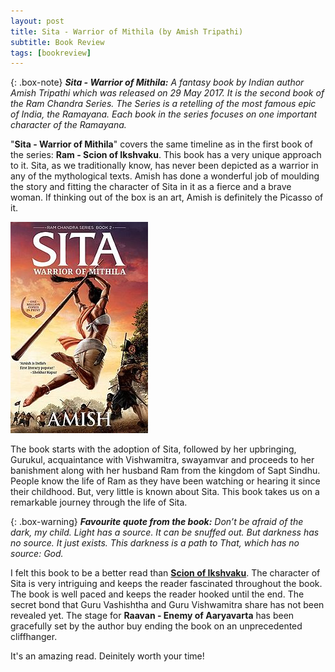 ```yaml
---
layout: post
title: Sita - Warrior of Mithila (by Amish Tripathi)
subtitle: Book Review 
tags: [bookreview]
---
```


{: .box-note}
***Sita - Warrior of Mithila:*** *A fantasy book by Indian author Amish Tripathi which was released on 29 May 2017. It is the second book of the Ram Chandra Series. The Series is a retelling of the most famous epic of India, the Ramayana. Each book in the series focuses on one important character of the Ramayana.*

"**Sita - Warrior of Mithila**" covers the same timeline as in the first book of the series: **Ram - Scion of Ikshvaku**. This book has a very unique approach to it. Sita, as we traditionally know, has never been depicted as a warrior in any of the mythological texts. Amish has done a wonderful job of moulding the story and fitting the character of Sita in it as a fierce and a brave woman. If thinking out of the box is an art, Amish is definitely the Picasso of it. 

<img src="/books/images/sita.jpg" alt="Sita - Warrior of Mithila"/>

The book starts with the adoption of Sita, followed by her upbringing, Gurukul, acquaintance with Vishwamitra, swayamvar and proceeds to her banishment along with her husband Ram from the kingdom of Sapt Sindhu. People know the life of Ram as they have been watching or hearing it since their childhood. But, very little is known about Sita. This book takes us on a remarkable journey through the life of Sita.    

{: .box-warning}
***Favourite quote from the book:*** *Don’t be afraid of the dark, my child. Light has a source. It can be snuffed out. But darkness has no source. It just exists. This darkness is a path to That, which has no source: God.*

I felt this book to be a better read than <a href="https://www.inchoate.me/2020-06-02-ram-scion-of-ikshvaku-book-review/">**Scion of Ikshvaku**</a>. The character of Sita is very intriguing and keeps the reader fascinated throughout the book. The book is well paced and keeps the reader hooked until the end. The secret bond that Guru Vashishtha and Guru Vishwamitra share has not been revealed yet. The stage for **Raavan - Enemy of Aaryavarta** has been gracefully set by the author buy ending the book on an unprecedented cliffhanger.

It's an amazing read. Deinitely worth your time!

